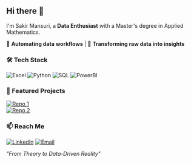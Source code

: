 ## Hi there 👋 
I'm Sakir Mansuri, a **Data Enthusiast** with a Master's degree in Applied Mathematics.  

🔹 **Automating data workflows** | 🔹 **Transforming raw data into insights**  


### 🛠️ Tech Stack 
![Excel](https://img.shields.io/badge/Excel-217346?style=for-the-badge&logo=microsoftexcel&logoColor=white)
![Python](https://img.shields.io/badge/Python-3776AB?style=for-the-badge&logo=python&logoColor=white)
![SQL](https://img.shields.io/badge/SQL-4479A1?style=for-the-badge&logo=postgresql&logoColor=white)
![PowerBI](https://img.shields.io/badge/PowerBI-F2C811?style=for-the-badge&logo=powerbi&logoColor=black)


### 🌟 Featured Projects  
[![Repo 1](https://img.shields.io/badge/streamlit_learning_app-000?style=flat-square)](https://github.com/sakirmansuri/TextileMaterialAndCostAnalyser_App)  
[![Repo 2](https://img.shields.io/badge/TextileMaterialAndCostAnalyser_App-000?style=flat-square)](https://github.com/sakirmansuri/streamlit_learning_app)  


### 📫 Reach Me  
[![LinkedIn](https://img.shields.io/badge/LinkedIn-0A66C2?style=for-the-badge&logo=linkedin&logoColor=white)](https://linkedin.com/in/sakirmansuri)
[![Email](https://img.shields.io/badge/Email-D14836?style=for-the-badge&logo=gmail&logoColor=white)](mailto:sakir.mansuri2103@gmail.com)  

*"From Theory to Data-Driven Reality"*  


